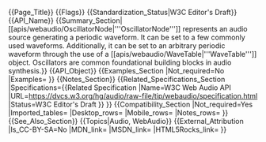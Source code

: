 {{Page_Title}}
{{Flags}}
{{Standardization_Status|W3C Editor's Draft}}
{{API_Name}}
{{Summary_Section|[[apis/webaudio/OscillatorNode|'''OscillatorNode''']] represents an audio source generating a periodic waveform. It can be set to a few commonly used waveforms. Additionally, it can be set to an arbitrary periodic waveform through the use of a [[apis/webaudio/WaveTable|'''WaveTable''']] object. Oscillators are common foundational building blocks in audio synthesis.}}
{{API_Object}}
{{Examples_Section
|Not_required=No
|Examples=
}}
{{Notes_Section}}
{{Related_Specifications_Section
|Specifications={{Related Specification
|Name=W3C Web Audio API
|URL=https://dvcs.w3.org/hg/audio/raw-file/tip/webaudio/specification.html
|Status=W3C Editor's Draft
}}
}}
{{Compatibility_Section
|Not_required=Yes
|Imported_tables=
|Desktop_rows=
|Mobile_rows=
|Notes_rows=
}}
{{See_Also_Section}}
{{Topics|Audio, WebAudio}}
{{External_Attribution
|Is_CC-BY-SA=No
|MDN_link=
|MSDN_link=
|HTML5Rocks_link=
}}